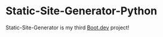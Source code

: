 # Static-Site-Generator-Python
Static-Site-Generator is my third [Boot.dev](https://www.boot.dev) project!